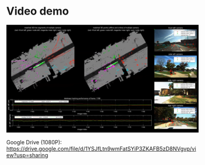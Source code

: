 # Video demo

[![](https://github.com/roylin1229/long-term-loc/blob/main/demo.png)](https://drive.google.com/file/d/1YSJfLtn9wmFatSYiP3ZKAFB5zD8NVgvp/view?usp=sharing)  

Google Drive (1080P): https://drive.google.com/file/d/1YSJfLtn9wmFatSYiP3ZKAFB5zD8NVgvp/view?usp=sharing  
